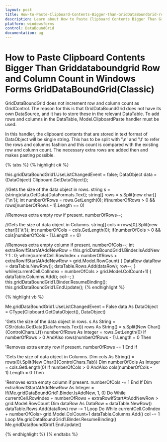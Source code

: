 ```yaml
---
layout: post
title: How-to-Paste-Clipboard-Contents-Bigger-than-GridDataBoundGrid-row-and-column-count | Windows Forms | Syncfusion
description: Learn about How to Paste Clipboard Contents Bigger Than Griddataboundgrid Row and Column Count support in Syncfusion Windows Forms GridDataBoundGrid(Classic) control and more details.
platform: windowsforms
control: DataBoundGrid
documentation: ug
---
```


# How to Paste Clipboard Contents Bigger Than Griddataboundgrid Row and Column Count in Windows Forms GridDataBoundGrid(Classic)

GridDataBoundGrid does not increment row and column count as GridControl. The reason for this is that GridDataBoundGrid does not have its own DataSource, and it has to store these in the relevant DataTable. To add rows and columns in the DataTable, Model.ClipboardPaste handler must be used.

In this handler, the clipboard contents that are stored in text format of DataObject will be single string. This has to be split with '\n' and '\t' to refer the rows and columns fashion and this count is compared with the existing row and column count. The necessary extra rows are added then and makes pasting possible.

{% tabs %}
{% highlight c# %}

this.gridDataBoundGrid1.UseListChangedEvent = false;
DataObject data = (DataObject) Clipboard.GetDataObject();

//Gets the size of the data object in rows.
string s = (string)data.GetData(DataFormats.Text);
string[] rows = s.Split(new char[]{'\n'});
int numberOfRows = rows.GetLength(0);
if(numberOfRows > 0 && rows[numberOfRows - 1].Length == 0)

//Removes extra empty row if present.
numberOfRows--; 

//Gets the size of data object in Columns.
string[] cols = rows[0].Split(new char[]{'\t'});
int numberOfCols = cols.GetLength(0);
if(numberOfCols > 0 && cols[numberOfCols - 1].Length == 0)

//Removes extra empty column if present.
numberOfCols--; 
int extraRowIfStartAtAddNewRow = this.gridDataBoundGrid1.Binder.IsAddNew ? 1 : 0;
while(currentCell.RowIndex + numberOfRows + extraRowIfStartAtAddNewRow > grid.Model.RowCount)
{
    DataRow dataRow = dataTable.NewRow();
    dataTable.Rows.Add(dataRow);
    row--;
}
while(currentCell.ColIndex + numberOfCols > grid.Model.ColCount+1)
{
    dataTable.Columns.Add();
    col--;
}
this.gridDataBoundGrid1.Binder.ResumeBinding();
this.gridDataBoundGrid1.EndUpdate();
{% endhighlight %}

{% highlight vb %}

Me.gridDataBoundGrid1.UseListChangedEvent = False
data As DataObject = CType(Clipboard.GetDataObject(), DataObject)

'Gets the size of the data object in rows.
s As String = CStr(data.GetData(DataFormats.Text))
rows As String() = s.Split(New Char(){ControlChars.Lf})
numberOfRows As Integer = rows.GetLength(0)
If numberOfRows > 0 AndAlso rows(numberOfRows - 1).Length = 0 Then

'Removes extra empty row if present.
numberOfRows -= 1 
End If

'Gets the size of data object in Columns.
Dim cols As String() = rows(0).Split(New Char(){ControlChars.Tab})
Dim numberOfCols As Integer = cols.GetLength(0)
If numberOfCols > 0 AndAlso cols(numberOfCols - 1).Length = 0 Then

'Removes extra empty column if present.
numberOfCols -= 1 
End If
Dim extraRowIfStartAtAddNewRow As Integer = If(Me.gridDataBoundGrid1.Binder.IsAddNew, 1, 0)
Do While currentCell.RowIndex + numberOfRows + extraRowIfStartAtAddNewRow > grid.Model.RowCount
Dim dataRow As DataRow = dataTable.NewRow()
dataTable.Rows.Add(dataRow)
row -= 1
Loop
Do While currentCell.ColIndex + numberOfCols> grid.Model.ColCount+1
dataTable.Columns.Add()
col -= 1
Loop
Me.gridDataBoundGrid1.Binder.ResumeBinding()
Me.gridDataBoundGrid1.EndUpdate()

{% endhighlight %}
{% endtabs %}
